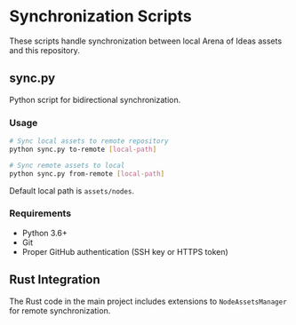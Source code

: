 # Synchronization Scripts

These scripts handle synchronization between local Arena of Ideas assets and this repository.

## sync.py

Python script for bidirectional synchronization.

### Usage

```bash
# Sync local assets to remote repository
python sync.py to-remote [local-path]

# Sync remote assets to local
python sync.py from-remote [local-path]
```

Default local path is `assets/nodes`.

### Requirements

- Python 3.6+
- Git
- Proper GitHub authentication (SSH key or HTTPS token)

## Rust Integration

The Rust code in the main project includes extensions to `NodeAssetsManager` for remote synchronization.
